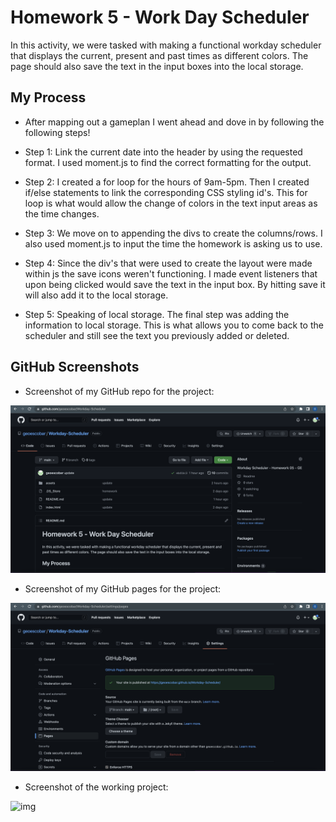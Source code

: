 # Homework 5 - Work Day Scheduler 

In this activity, we were tasked with making a functional workday scheduler that displays the current, present and past times as different colors. The page should also save the text in the input boxes into the local storage. 

## My Process

* After mapping out a gameplan I went ahead and dove in by following the following steps! 

* Step 1: Link the current date into the header by using the requested format. I used moment.js to find the correct formatting for the output. 

* Step 2: I created a for loop for the hours of 9am-5pm. Then I created if/else statements to link the corresponding CSS styling id's. This for loop is what would allow the change of colors in the text input areas as the time changes. 

* Step 3: We move on to appending the divs to create the columns/rows. I also used moment.js to input the time the homework is asking us to use. 

* Step 4: Since the div's that were used to create the layout were made within js the save icons weren't functioning. I made event listeners that upon being clicked would save the text in the input box. By hitting save it will also add it to the local storage. 

* Step 5: Speaking of local storage. The final step was adding the information to local storage. This is what allows you to come back to the scheduler and still see the text you previously added or deleted. 

## GitHub Screenshots  

* Screenshot of my GitHub repo for the project:

![img](./assets/HW5-Repo.png)

* Screenshot of my GitHub pages for the project:

![img](./assets/HW5-Pages.png)

* Screenshot of the working project: 

![img]()
